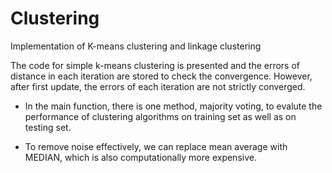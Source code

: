 # Clustering

Implementation of K-means clustering and linkage clustering

The code for simple k-means clustering is presented and the errors of distance in each iteration are stored to check the convergence. However, after first update, the errors of each iteration are not strictly converged.

* In the main function, there is one method, majority voting, to evalute the performance of clustering algorithms on training set as well as on testing set.

* To remove noise effectively, we can replace mean average with MEDIAN, which is also computationally more expensive.
